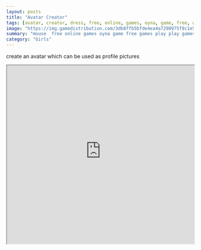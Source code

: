 ```yaml
---
layout: posts
title: "Avatar Creator"
tags: [avatar, creator, dress, free, online, games, oyna, game, free, games, play, play, games]
image: "https://img.gamedistribution.com/3db8ffb5bfde4ea4a7290975f8c1e5ad.jpg"
summary: "mouse  free online games oyna game free games play play games"
category: "Girls"
---
```


create an avatar which can be used as profile pictures

<iframe width="100%" height="480px;" src="https://flash.gamedistribution.com?game=3db8ffb5bfde4ea4a7290975f8c1e5ad"></iframe>